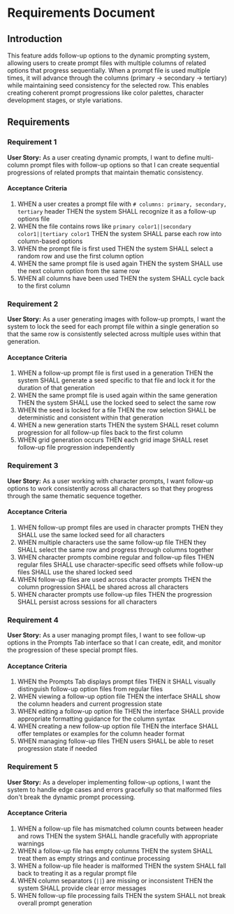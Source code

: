 # Requirements Document

## Introduction

This feature adds follow-up options to the dynamic prompting system, allowing users to create prompt files with multiple columns of related options that progress sequentially. When a prompt file is used multiple times, it will advance through the columns (primary → secondary → tertiary) while maintaining seed consistency for the selected row. This enables creating coherent prompt progressions like color palettes, character development stages, or style variations.

## Requirements

### Requirement 1

**User Story:** As a user creating dynamic prompts, I want to define multi-column prompt files with follow-up options so that I can create sequential progressions of related prompts that maintain thematic consistency.

#### Acceptance Criteria

1. WHEN a user creates a prompt file with `# columns: primary, secondary, tertiary` header THEN the system SHALL recognize it as a follow-up options file
2. WHEN the file contains rows like `primary color1||secondary color1||tertiary color1` THEN the system SHALL parse each row into column-based options
3. WHEN the prompt file is first used THEN the system SHALL select a random row and use the first column option
4. WHEN the same prompt file is used again THEN the system SHALL use the next column option from the same row
5. WHEN all columns have been used THEN the system SHALL cycle back to the first column

### Requirement 2

**User Story:** As a user generating images with follow-up prompts, I want the system to lock the seed for each prompt file within a single generation so that the same row is consistently selected across multiple uses within that generation.

#### Acceptance Criteria

1. WHEN a follow-up prompt file is first used in a generation THEN the system SHALL generate a seed specific to that file and lock it for the duration of that generation
2. WHEN the same prompt file is used again within the same generation THEN the system SHALL use the locked seed to select the same row
3. WHEN the seed is locked for a file THEN the row selection SHALL be deterministic and consistent within that generation
4. WHEN a new generation starts THEN the system SHALL reset column progression for all follow-up files back to the first column
5. WHEN grid generation occurs THEN each grid image SHALL reset follow-up file progression independently

### Requirement 3

**User Story:** As a user working with character prompts, I want follow-up options to work consistently across all characters so that they progress through the same thematic sequence together.

#### Acceptance Criteria

1. WHEN follow-up prompt files are used in character prompts THEN they SHALL use the same locked seed for all characters
2. WHEN multiple characters use the same follow-up file THEN they SHALL select the same row and progress through columns together
3. WHEN character prompts combine regular and follow-up files THEN regular files SHALL use character-specific seed offsets while follow-up files SHALL use the shared locked seed
4. WHEN follow-up files are used across character prompts THEN the column progression SHALL be shared across all characters
5. WHEN character prompts use follow-up files THEN the progression SHALL persist across sessions for all characters

### Requirement 4

**User Story:** As a user managing prompt files, I want to see follow-up options in the Prompts Tab interface so that I can create, edit, and monitor the progression of these special prompt files.

#### Acceptance Criteria

1. WHEN the Prompts Tab displays prompt files THEN it SHALL visually distinguish follow-up option files from regular files
2. WHEN viewing a follow-up option file THEN the interface SHALL show the column headers and current progression state
3. WHEN editing a follow-up option file THEN the interface SHALL provide appropriate formatting guidance for the column syntax
4. WHEN creating a new follow-up option file THEN the interface SHALL offer templates or examples for the column header format
5. WHEN managing follow-up files THEN users SHALL be able to reset progression state if needed

### Requirement 5

**User Story:** As a developer implementing follow-up options, I want the system to handle edge cases and errors gracefully so that malformed files don't break the dynamic prompt processing.

#### Acceptance Criteria

1. WHEN a follow-up file has mismatched column counts between header and rows THEN the system SHALL handle gracefully with appropriate warnings
2. WHEN a follow-up file has empty columns THEN the system SHALL treat them as empty strings and continue processing
3. WHEN a follow-up file header is malformed THEN the system SHALL fall back to treating it as a regular prompt file
4. WHEN column separators (`||`) are missing or inconsistent THEN the system SHALL provide clear error messages
5. WHEN follow-up file processing fails THEN the system SHALL not break overall prompt generation